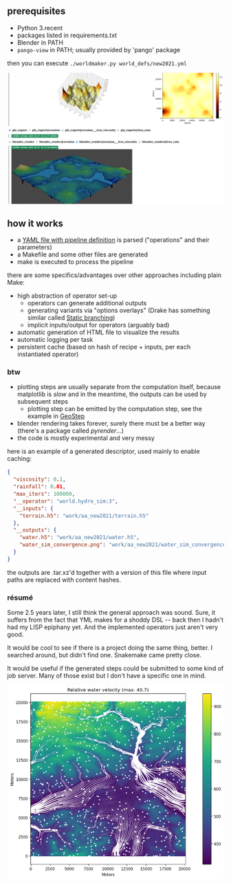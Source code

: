 ## prerequisites

- Python 3.recent
- packages listed in requirements.txt
- Blender in PATH
- `pango-view` in PATH; usually provided by 'pango' package

then you can execute `./worldmaker.py world_defs/new2021.yml`

![screenshot](doc/html.png)

## how it works

- a [YAML file with pipeline definition](world_defs/new2021.yml) is parsed ("operations" and their parameters)
- a Makefile and some other files are generated
- make is executed to process the pipeline

there are some specifics/advantages over other approaches including plain Make:

- high abstraction of operator set-up
	- operators can generate additional outputs
	- generating variants via "options overlays" (Drake has something similar called [Static branching](https://books.ropensci.org/drake/static.html))
	- implicit inputs/output for operators (arguably bad)
- automatic generation of HTML file to visualize the results
- automatic logging per task
- persistent cache (based on hash of recipe + inputs, per each instantiated operator)

### btw

- plotting steps are usually separate from the computation itself, because matplotlib is _slow_
  and in the meantime, the outputs can be used by subsequent steps
    - plotting step can be emitted by the computation step, see the example in [GeoStep](pipeline_world.py#L26)
- blender rendering takes forever, surely there must be a better way (there's a package called _pyrender_...)
- the code is mostly experimental and very messy

here is an example of a generated descriptor, used mainly to enable caching:

```json
{
  "viscosity": 0.1,
  "rainfall": 0.01,
  "max_iters": 100000,
  "__operator": "world.hydro_sim:3",
  "__inputs": {
    "terrain.h5": "work/aa_new2021/terrain.h5"
  },
  "__outputs": {
    "water.h5": "work/aa_new2021/water.h5",
    "water_sim_convergence.png": "work/aa_new2021/water_sim_convergence.png"
  }
}
```

the outputs are .tar.xz'd together with a version of this file where input paths are replaced with content hashes.

### résumé

Some 2.5 years later, I still think the general approach was sound.
Sure, it suffers from the fact that YML makes for a shoddy DSL -- back then I hadn't had my LISP epiphany yet.
And the implemented operators just aren't very good.

It would be cool to see if there is a project doing the same thing, better. I searched around, but didn't find one. Snakemake came pretty close.

It would be useful if the generated steps could be submitted to some kind of job server. Many of those exist but I don't have a specific one in mind.

![screenshot](doc/water_streamplot.png)
